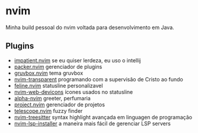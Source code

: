 # nvim
Minha build pessoal do nvim voltada para desenvolvimento em Java.
## Plugins
- [impatient.nvim](https://github.com/lewis6991/impatient.nvim) se eu quiser lerdeza, eu uso o intellij
- [packer.nvim](https://github.com/wbthomason/packer.nvim) gerenciador de plugins
- [gruvbox.nvim](https://github.com/ellisonleao/gruvbox.nvim) tema gruvbox
- [nvim-transparent](https://github.com/xiyaowong/nvim-transparent) programando com a supervisão de Cristo ao fundo
- [feline.nvim](https://github.com/famiu/feline.nvim) statusline personalizavel
- [nvim-web-devicons](https://github.com/kyazdani42/nvim-web-devicons) ícones usados no statusline
- [alpha-nvim](https://github.com/goolord/alpha-nvim) greeter, perfumaria
- [project.nvim](https://github.com/ahmedkhalf/project.nvim) gerenciador de projetos
- [telescope.nvim](https://github.com/nvim-telescope/telescope.nvim) fuzzy finder
- [nvim-treesitter](https://github.com/nvim-treesitter/nvim-treesitter) syntax highlight avançada em linguagen de programação
- [nvim-lsp-installer](https://github.com/williamboman/nvim-lsp-installer) a maneira mais fácil de gerenciar LSP servers

